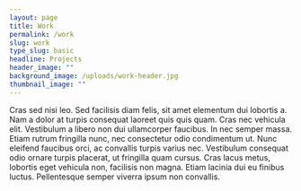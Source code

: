 ```yaml
---
layout: page
title: Work
permalink: /work
slug: work
type_slug: basic
headline: Projects
header_image: ""
background_image: /uploads/work-header.jpg
thumbnail_image: ""
---
```


Cras sed nisi leo. Sed facilisis diam felis, sit amet elementum dui lobortis a. Nam a dolor at turpis consequat laoreet quis quis quam. Cras nec vehicula elit. Vestibulum a libero non dui ullamcorper faucibus. In nec semper massa. Etiam rutrum fringilla nunc, nec consectetur odio condimentum ut. Nunc eleifend faucibus orci, ac convallis turpis varius nec. Vestibulum consequat odio ornare turpis placerat, ut fringilla quam cursus. Cras lacus metus, lobortis eget vehicula non, facilisis non magna. Etiam lacinia dui eu finibus luctus. Pellentesque semper viverra ipsum non convallis.